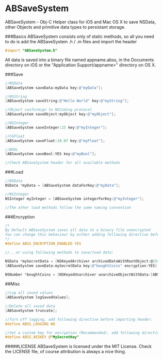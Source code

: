 ABSaveSystem
==
ABSaveSystem - Obj-C Helper class for iOS and Mac OS X to save NSData, other Objects and primitive data types to persistant storage.


###Basics
ABSaveSystem consists only of static methods, so all you need to do is add the ABSaveSystem .h / .m files and import the header
```objective-c 
#import "ABSaveSystem.h"
```
All data is saved into a binary file named appname.abss, in the Documents directory on iOS or the "Application Support/appname>" directory on OS X.

###Save 
```objective-c
//NSData
[ABSaveSystem saveData:myData key:@"myData"];

//NSString
[ABSaveSystem saveString:@"Hello World" key:@"myString"];

//Object conformign to NSCoding protocol
[ABSaveSystem saveObject:myObject key:@"myObject"];

//NSInteger
[ABSaveSystem saveInteger:23 key:@"myInteger"];

//CGFloat
[ABSaveSystem saveFloat:10.0f key:@"myFloat"];

//BOOL
[ABSaveSystem saveBool:YES key:@"myBool"];

//Check ABSaveSystem header for all available methods
```

###Load
```objective-c
//NSData
NSData *myData = [ABSaveSystem dataForKey:@"myData"];

//NSInteger
NSInteger myInteger = [ABSaveSystem integerForKey:@"myInteger"];

//The other load methods follow the same naming convention
```

###Encryption
```objective-c
/*
By Default ABSaveSystem saves all data to a binary file unencrypted
You can change this behaviour by either adding following directive before importing the header file:
*/
#define ABSS_ENCRYPTION_ENABLED YES 

//...or using following methods to save/load data:

NSData *mySecretData = [NSKeyedArchiver archivedDataWithRootObject:@234];
[ABSaveSystem saveData:mySecretData key:@"boughtCoins" encryption:YES];
    
NSNumber *boughtCoins = [NSKeyedUnarchiver unarchiveObjectWithData:[ABSaveSystem dataForKey:@"boughtCoins" encryption:YES]];
```

##Misc
```objective-c
//Log all saved values
[ABSaveSystem logSavedValues];

//Delete all saved data
[ABSaveSystem truncate];

//Turn off logging, add following directive before importing header:
#define ABSS_LOGGING NO

//Set a custom key for encryption (Recommended), add following directive before importing header:
#define ABSS_AESKEY @"MySecretKey"
```

#####LICENSE
ABSaveSystem is licensed under the MIT License. Check the LICENSE file, of course attribution is always a nice thing.
